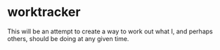 # worktracker

This will be an attempt to create a way to work out what I, and perhaps others, should be doing at any given time.
